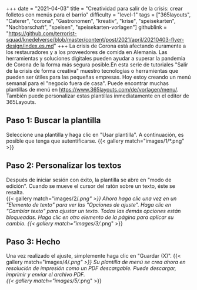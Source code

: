 +++
date = "2021-04-03"
title = "Creatividad para salir de la crisis: crear folletos con menús para el barrio"
difficulty = "level-1"
tags = ["365layouts", "Caterer", "corona", "Gastronomen", "kreativ", "krise", "speisekarten", "Nachbarschaft", "speisen", "speisekarten-vorlagen"]
githublink = "https://github.com/terrorist-squad/knedelverse/blob/master/content/post/2021/april/20210403-flyer-design/index.es.md"
+++
La crisis de Corona está afectando duramente a los restauradores y a los proveedores de comida en Alemania. Las herramientas y soluciones digitales pueden ayudar a superar la pandemia de Corona de la forma más segura posible.En esta serie de tutoriales "Salir de la crisis de forma creativa" muestro tecnologías o herramientas que pueden ser útiles para las pequeñas empresas. Hoy estoy creando un menú semanal para el "negocio fuera de casa". Puede encontrar muchas plantillas de menú en https://www.365layouts.com/de/vorlagen/menu/. También puede personalizar estas plantillas inmediatamente en el editor de 365Layouts.
## Paso 1: Buscar la plantilla
Seleccione una plantilla y haga clic en "Usar plantilla". A continuación, es posible que tenga que autentificarse.
{{< gallery match="images/1/*.png" >}}

## Paso 2: Personalizar los textos
Después de iniciar sesión con éxito, la plantilla se abre en "modo de edición".  Cuando se mueve el cursor del ratón sobre un texto, éste se resalta.  
{{< gallery match="images/2/*.png" >}}
Ahora haga clic una vez en un "Elemento de texto" para ver las "Opciones de ajuste". Haga clic en "Cambiar texto" para ajustar un texto. Todas las demás opciones están bloqueadas. Haga clic en otro elemento de la página para aplicar su cambio.
{{< gallery match="images/3/*.png" >}}

## Paso 3: Hecho
Una vez realizado el ajuste, simplemente haga clic en "Guardar (X)".
{{< gallery match="images/4/*.png" >}}
Su plantilla de menú se crea ahora en resolución de impresión como un PDF descargable.  Puede descargar, imprimir y enviar el archivo PDF.   
{{< gallery match="images/5/*.png" >}}
